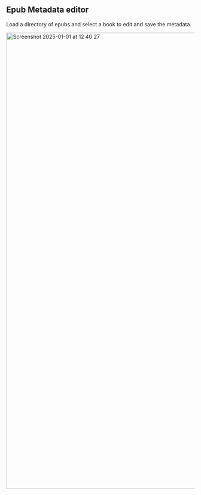 ## Epub Metadata editor

Load a directory of epubs and select a book to edit and save the metadata.

<img width="1219" alt="Screenshot 2025-01-01 at 12 40 27" src="https://github.com/user-attachments/assets/03ac15de-e1a0-4767-a508-f652b7267d6a" />
